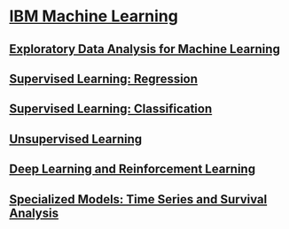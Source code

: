 # [IBM Machine Learning](https://www.coursera.org/professional-certificates/ibm-machine-learning)

## [Exploratory Data Analysis for Machine Learning](https://www.coursera.org/learn/ibm-exploratory-data-analysis-for-machine-learning)

## [Supervised Learning: Regression](https://www.coursera.org/learn/supervised-learning-regression)

## [Supervised Learning: Classification](https://www.coursera.org/learn/supervised-learning-classification)

## [Unsupervised Learning](https://www.coursera.org/learn/ibm-unsupervised-learning)

## [Deep Learning and Reinforcement Learning](https://www.coursera.org/learn/deep-learning-reinforcement-learning)

## [Specialized Models: Time Series and Survival Analysis](https://www.coursera.org/learn/time-series-survival-analysis)
